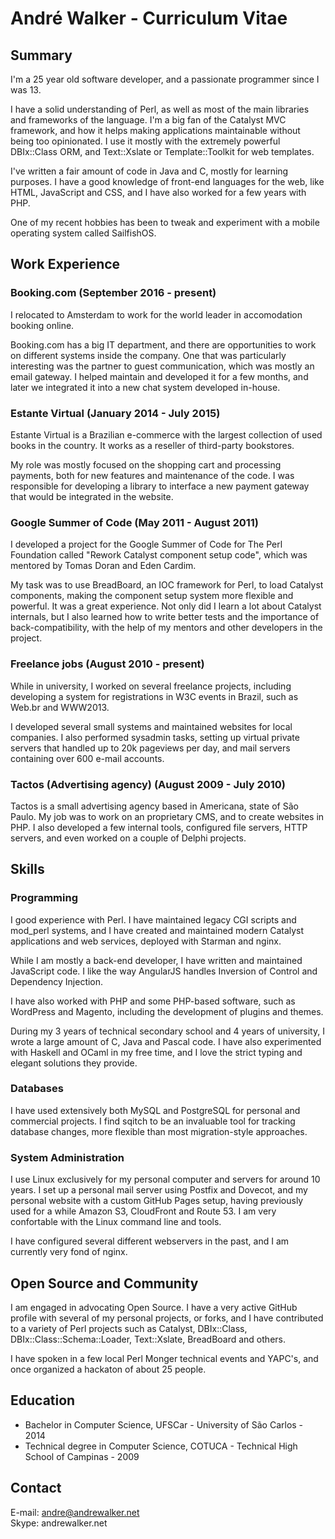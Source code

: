 # André Walker - Curriculum Vitae

## Summary

I'm a 25 year old software developer, and a passionate programmer since I was
13.

I have a solid understanding of Perl, as well as most of the main libraries and
frameworks of the language. I'm a big fan of the Catalyst MVC framework, and
how it helps making applications maintainable without being too opinionated. I
use it mostly with the extremely powerful DBIx::Class ORM, and Text::Xslate or
Template::Toolkit for web templates.

I've written a fair amount of code in Java and C, mostly for learning purposes.
I have a good knowledge of front-end languages for the web, like HTML,
JavaScript and CSS, and I have also worked for a few years with PHP.

One of my recent hobbies has been to tweak and experiment with a mobile
operating system called SailfishOS.

## Work Experience

### Booking.com **(September 2016 - present)**

I relocated to Amsterdam to work for the world leader in accomodation booking
online.

Booking.com has a big IT department, and there are opportunities to work on
different systems inside the company. One that was particularly interesting was
the partner to guest communication, which was mostly an email gateway. I helped
maintain and developed it for a few months, and later we integrated it into a
new chat system developed in-house.

### Estante Virtual **(January 2014 - July 2015)**

Estante Virtual is a Brazilian e-commerce with the largest collection of used
books in the country. It works as a reseller of third-party bookstores.

My role was mostly focused on the shopping cart and processing payments, both
for new features and maintenance of the code. I was responsible for developing
a library to interface a new payment gateway that would be integrated in the
website.

### Google Summer of Code **(May 2011 - August 2011)**

I developed a project for the Google Summer of Code for The Perl Foundation
called "Rework Catalyst component setup code", which was mentored by Tomas
Doran and Eden Cardim.

My task was to use BreadBoard, an IOC framework for Perl, to load Catalyst
components, making the component setup system more flexible and powerful. It
was a great experience. Not only did I learn a lot about Catalyst internals,
but I also learned how to write better tests and the importance of
back-compatibility, with the help of my mentors and other developers in the
project.

### Freelance jobs **(August 2010 - present)**

While in university, I worked on several freelance projects, including
developing a system for registrations in W3C events in Brazil, such as Web.br
and WWW2013.

I developed several small systems and maintained websites for local companies.
I also performed sysadmin tasks, setting up virtual private servers that
handled up to 20k pageviews per day, and mail servers containing over 600
e-mail accounts.

### Tactos (Advertising agency) **(August 2009 - July 2010)**

Tactos is a small advertising agency based in Americana, state of São Paulo. My
job was to work on an proprietary CMS, and to create websites in PHP. I also
developed a few internal tools, configured file servers, HTTP servers, and even
worked on a couple of Delphi projects.

## Skills

### Programming

I good experience with Perl. I have maintained legacy CGI scripts and mod\_perl
systems, and I have created and maintained modern Catalyst applications and web
services, deployed with Starman and nginx.

While I am mostly a back-end developer, I have written and maintained
JavaScript code. I like the way AngularJS handles Inversion of Control and
Dependency Injection.

I have also worked with PHP and some PHP-based software, such as WordPress and
Magento, including the development of plugins and themes.

During my 3 years of technical secondary school and 4 years of university, I
wrote a large amount of C, Java and Pascal code. I have also experimented with
Haskell and OCaml in my free time, and I love the strict typing and elegant
solutions they provide.

### Databases

I have used extensively both MySQL and PostgreSQL for personal and commercial
projects. I find sqitch to be an invaluable tool for tracking database changes,
more flexible than most migration-style approaches.

### System Administration

I use Linux exclusively for my personal computer and servers for around 10
years. I set up a personal mail server using Postfix and Dovecot, and my
personal website with a custom GitHub Pages setup, having previously used for a
while Amazon S3, CloudFront and Route 53. I am very confortable with the Linux
command line and tools.

I have configured several different webservers in the past, and I am currently
very fond of nginx.

## Open Source and Community

I am engaged in advocating Open Source. I have a very active GitHub profile
with several of my personal projects, or forks, and I have contributed to a
variety of Perl projects such as Catalyst, DBIx::Class,
DBIx::Class::Schema::Loader, Text::Xslate, BreadBoard and others.

I have spoken in a few local Perl Monger technical events and YAPC's, and once
organized a hackaton of about 25 people.

## Education

 - Bachelor in Computer Science, UFSCar - University of São Carlos - 2014
 - Technical degree in Computer Science, COTUCA - Technical High School of
   Campinas - 2009

## Contact

E-mail: andre@andrewalker.net\
Skype: andrewalker.net
